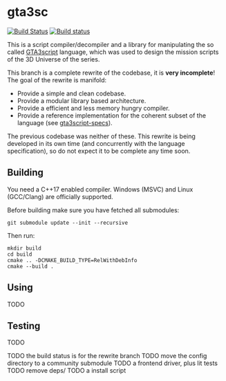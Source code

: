 # gta3sc

[![Build Status](https://travis-ci.org/thelink2012/gta3sc.svg?branch=gta3sc-rewrite)](https://travis-ci.org/thelink2012/gta3sc)
[![Build status](https://ci.appveyor.com/api/projects/status/ut954whp2lp81gyk/branch/gta3sc-rewrite?svg=true)](https://ci.appveyor.com/project/thelink2012/gta3sc)

This is a script compiler/decompiler and a library for manipulating the so called [GTA3script](http://www.gtamodding.com/wiki/SCM_language) language, which was used to design the mission scripts of the 3D Universe of the series.

This branch is a complete rewrite of the codebase, it is **very incomplete**! The goal of the rewrite is manifold:

 + Provide a simple and clean codebase.
 + Provide a modular library based architecture.
 + Provide a efficient and less memory hungry compiler.
 + Provide a reference implementation for the coherent subset of the language (see [gta3script-specs](https://github.com/GTAmodding/gta3script-specs)).

The previous codebase was neither of these. This rewrite is being developed in its own time (and concurrently with the language specification), so do not expect it to be complete any time soon.

## Building

You need a C++17 enabled compiler. Windows (MSVC) and Linux (GCC/Clang) are officially supported.

Before building make sure you have fetched all submodules:

    git submodule update --init --recursive

Then run:

    mkdir build
    cd build
    cmake .. -DCMAKE_BUILD_TYPE=RelWithDebInfo
    cmake --build .

## Using

TODO

## Testing

TODO

TODO the build status is for the rewrite branch
TODO move the config directory to a community submodule
TODO a frontend driver, plus lit tests
TODO remove deps/
TODO a install script

